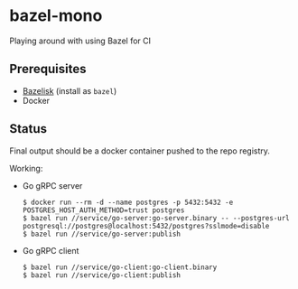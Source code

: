 # bazel-mono
Playing around with using Bazel for CI

## Prerequisites

- [Bazelisk](https://github.com/bazelbuild/bazelisk) (install as `bazel`)
- Docker

## Status

Final output should be a docker container pushed to the repo registry.

Working:
 - Go gRPC server
    ```
    $ docker run --rm -d --name postgres -p 5432:5432 -e POSTGRES_HOST_AUTH_METHOD=trust postgres
    $ bazel run //service/go-server:go-server.binary -- --postgres-url postgresql://postgres@localhost:5432/postgres?sslmode=disable
    $ bazel run //service/go-server:publish
    ```
 - Go gRPC client
    ```
    $ bazel run //service/go-client:go-client.binary
    $ bazel run //service/go-client:publish
    ```
